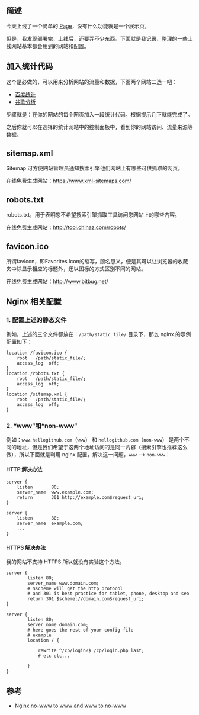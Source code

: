 ## 简述
今天上线了一个简单的 [Page](http://hellogithub.com/)，没有什么功能就是一个展示页。

但是，我发现部署完，上线后，还要弄不少东西。下面就是我记录、整理的一些上线网站基本都会用到的网站和配置。

## 加入统计代码
这个是必做的，可以用来分析网站的流量和数据，下面两个网站二选一吧：
- [百度统计](https://tongji.baidu.com/web/welcome/login)
- [谷歌分析](https://analytics.google.com/analytics/web/)

步骤就是：在你的网站的每个网页加入一段统计代码。根据提示几下就能完成了。

之后你就可以在选择的统计网站中的控制面板中，看到你的网站访问、流量来源等数据。

## sitemap.xml
Sitemap 可方便网站管理员通知搜索引擎他们网站上有哪些可供抓取的网页。

在线免费生成网站：https://www.xml-sitemaps.com/

## robots.txt
robots.txt，用于表明您不希望搜索引擎抓取工具访问您网站上的哪些内容。

在线免费生成网站：http://tool.chinaz.com/robots/

## favicon.ico
所谓favicon，即Favorites Icon的缩写，顾名思义，便是其可以让浏览器的收藏夹中除显示相应的标题外，还以图标的方式区别不同的网站。

在线免费生成网站：http://www.bitbug.net/

## Nginx 相关配置
### 1. 配置上述的静态文件
例如，上述的三个文件都放在：`/path/static_file/` 目录下，那么 nginx 的示例配置如下：
```
location /favicon.ico {
	root   /path/static_file/;
	access_log  off;
}
location /robots.txt {
	root   /path/static_file/;
	access_log  off;
}
location /sitemap.xml {
	root   /path/static_file/;
	access_log  off;
}
```

### 2. “www”和“non-www”
例如：`www.hellogithub.com`（`www`） 和 `hellogithub.com`（`non-www`） 是两个不同的地址，但是我们希望于这两个地址访问的是同一内容（搜索引擎也推荐这么做），所以下面就是利用 nginx 配置，解决这一问题，`www` ——> `non-www`：
#### HTTP 解决办法
```
server {
    listen       80;
    server_name  www.example.com;
    return       301 http://example.com$request_uri;
}

server {
    listen       80;
    server_name  example.com;
    ...
}
```

#### HTTPS 解决办法
我的网站不支持 HTTPS 所以就没有实验这个方法。
```
server {
        listen 80;
        server_name www.domain.com;
        # $scheme will get the http protocol
        # and 301 is best practice for tablet, phone, desktop and seo
        return 301 $scheme://domain.com$request_uri;
}

server {
        listen 80;
        server_name domain.com;
        # here goes the rest of your config file
        # example
        location / {

            rewrite ^/cp/login?$ /cp/login.php last;
            # etc etc...

        }
}
```

## 参考
- [Nginx no-www to www and www to no-www](http://stackoverflow.com/questions/7947030/nginx-no-www-to-www-and-www-to-no-www)
